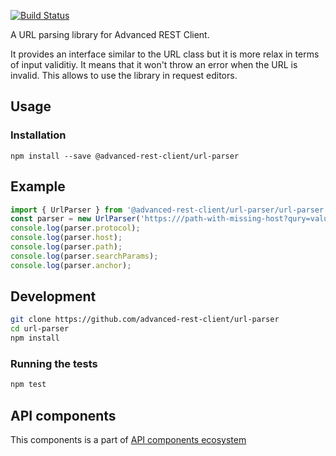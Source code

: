 [![Build Status](https://travis-ci.org/advanced-rest-client/url-parser.svg?branch=stage)](https://travis-ci.org/advanced-rest-client/url-parser)

A URL parsing library for Advanced REST Client.

It provides an interface similar to the URL class but it is more relax in terms of input validitiy. It means that it won't throw an error when the URL is invalid. This allows to use the library in request editors.

## Usage 

### Installation
```
npm install --save @advanced-rest-client/url-parser
```

## Example

```javascript
import { UrlParser } from '@advanced-rest-client/url-parser/url-parser.js';
const parser = new UrlParser('https:///path-with-missing-host?qury=value#string');
console.log(parser.protocol);
console.log(parser.host);
console.log(parser.path);
console.log(parser.searchParams);
console.log(parser.anchor);
```

## Development

```sh
git clone https://github.com/advanced-rest-client/url-parser
cd url-parser
npm install
```
### Running the tests
```sh
npm test
```

## API components

This components is a part of [API components ecosystem](https://elements.advancedrestclient.com/)
